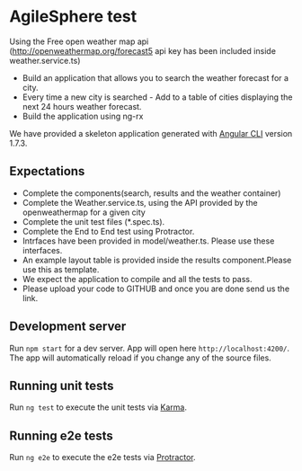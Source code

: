 # AgileSphere test



Using the Free open weather map api (http://openweathermap.org/forecast5 api key has been included inside weather.service.ts)

  * Build an application that allows you to search the weather forecast for a city. 
  * Every time a new city is searched - Add to a table of cities displaying the next 24 hours weather forecast.
  * Build the application using ng-rx

We have provided a skeleton application  generated with [Angular CLI](https://github.com/angular/angular-cli) version 1.7.3.
## Expectations

  * Complete the components(search, results and the weather container)
  * Complete the Weather.service.ts, using the API provided by the openweathermap for a given city
  * Complete the unit test files (*.spec.ts).
  * Complete the End to End test using Protractor.
  * Intrfaces have been provided in model/weather.ts. Please use these interfaces.
  * An example layout table is provided inside the results component.Please use this as template.
  * We expect the application to compile and all the tests to pass.
  * Please upload your code to GITHUB and once you are done send us the link.

## Development server

Run `npm start` for a dev server. App will open here `http://localhost:4200/`. The app will automatically reload if you change any of the source files.

## Running unit tests

Run `ng test` to execute the unit tests via [Karma](https://karma-runner.github.io).

## Running e2e tests

Run `ng e2e` to execute the e2e tests via [Protractor](https://www.protractortest.org).
